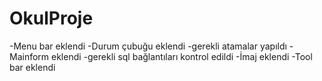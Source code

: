 # OkulProje
-Menu bar eklendi
-Durum çubuğu eklendi
-gerekli atamalar yapıldı 
-Mainform eklendi
-gerekli sql bağlantıları kontrol edildi
-İmaj eklendi
-Tool bar eklendi
